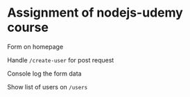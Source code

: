 # Assignment of nodejs-udemy course

Form on homepage

Handle `/create-user` for post request

Console log the form data

Show list of users on `/users`
